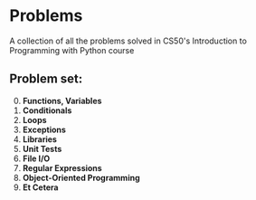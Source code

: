 # Problems
A collection of all the problems solved in CS50's Introduction to Programming with Python course
## Problem set:
0. **Functions, Variables**
1. **Conditionals**
2. **Loops**
3. **Exceptions**
4. **Libraries**
5. **Unit Tests**
6. **File I/O**
7. **Regular Expressions**
8. **Object-Oriented Programming**
9. **Et Cetera**
